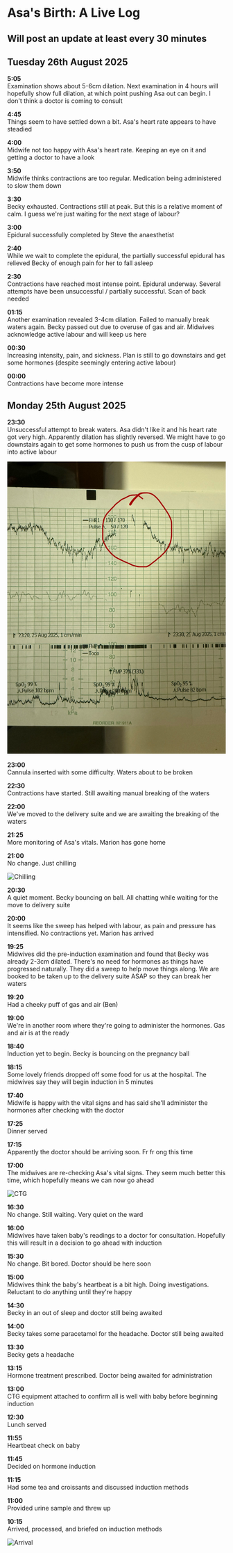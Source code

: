 # Asa's Birth: A Live Log

## Will post an update at least every 30 minutes

## Tuesday 26th August 2025

**5:05**  
Examination shows about 5-6cm dilation. Next examination in 4 hours will hopefully show full dilation, at which point pushing Asa out can begin. I don't think a doctor is coming to consult

**4:45**  
Things seem to have settled down a bit. Asa's heart rate appears to have steadied

**4:00**  
Midwife not too happy with Asa's heart rate. Keeping an eye on it and getting a doctor to have a look

**3:50**  
Midwife thinks contractions are too regular. Medication being administered to slow them down

**3:30**  
Becky exhausted. Contractions still at peak. But this is a relative moment of calm. I guess we're just waiting for the next stage of labour?

**3:00**  
Epidural successfully completed by Steve the anaesthetist

**2:40**  
While we wait to complete the epidural, the partially successful epidural has relieved Becky of enough pain for her to fall asleep

**2:30**  
Contractions have reached most intense point. Epidural underway. Several attempts have been unsuccessful / partially successful. Scan of back needed

**01:15**  
Another examination revealed 3-4cm dilation. Failed to manually break waters again. Becky passed out due to overuse of gas and air. Midwives acknowledge active labour and will keep us here

**00:30**  
Increasing intensity, pain, and sickness. Plan is still to go downstairs and get some hormones (despite seemingly entering active labour)

**00:00**  
Contractions have become more intense

## Monday 25th August 2025

**23:30**  
Unsuccessful attempt to break waters. Asa didn't like it and his heart rate got very high. Apparently dilation has slightly reversed. We might have to go downstairs again to get some hormones to push us from the cusp of labour into active labour

![Heart rate](IMG_3503.jpg)

**23:00**  
Cannula inserted with some difficulty. Waters about to be broken

**22:30**  
Contractions have started. Still awaiting manual breaking of the waters

**22:00**  
We've moved to the delivery suite and we are awaiting the breaking of the waters

**21:25**  
More monitoring of Asa's vitals. Marion has gone home

**21:00**  
No change. Just chilling

![Chilling](IMG_3490.HEIC)

**20:30**  
A quiet moment. Becky bouncing on ball. All chatting while waiting for the move to delivery suite

**20:00**  
It seems like the sweep has helped with labour, as pain and pressure has intensified. No contractions yet. Marion has arrived

**19:25**  
Midwives did the pre-induction examination and found that Becky was already 2-3cm dilated. There's no need for hormones as things have progressed naturally. They did a sweep to help move things along. We are booked to be taken up to the delivery suite ASAP so they can break her waters

**19:20**  
Had a cheeky puff of gas and air (Ben)

**19:00**  
We're in another room where they're going to administer the hormones. Gas and air is at the ready

**18:40**  
Induction yet to begin. Becky is bouncing on the pregnancy ball

**18:15**  
Some lovely friends dropped off some food for us at the hospital. The midwives say they will begin induction in 5 minutes

**17:40**  
Midwife is happy with the vital signs and has said she'll administer the hormones after checking with the doctor

**17:25**  
Dinner served

**17:15**  
Apparently the doctor should be arriving soon. Fr fr ong this time

**17:00**  
The midwives are re-checking Asa's vital signs. They seem much better this time, which hopefully means we can now go ahead

![CTG](IMG_3465.HEIC)

**16:30**  
No change. Still waiting. Very quiet on the ward

**16:00**  
Midwives have taken baby's readings to a doctor for consultation. Hopefully this will result in a decision to go ahead with induction

**15:30**  
No change. Bit bored. Doctor should be here soon

**15:00**  
Midwives think the baby's heartbeat is a bit high. Doing investigations. Reluctant to do anything until they're happy

**14:30**  
Becky in an out of sleep and doctor still being awaited  

**14:00**  
Becky takes some paracetamol for the headache. Doctor still being awaited  

**13:30**  
Becky gets a headache  

**13:15**  
Hormone treatment prescribed. Doctor being awaited for administration  

**13:00**  
CTG equipment attached to confirm all is well with baby before beginning induction  

**12:30**  
Lunch served  

**11:55**  
Heartbeat check on baby  

**11:45**  
Decided on hormone induction  

**11:15**  
Had some tea and croissants and discussed induction methods  

**11:00**  
Provided urine sample and threw up  

**10:15**  
Arrived, processed, and briefed on induction methods  

![Arrival](IMG_3443.HEIC)